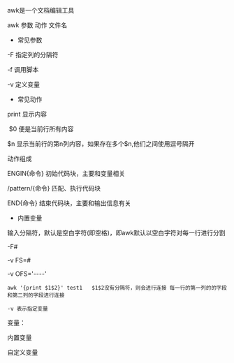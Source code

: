 awk是一个文档编辑工具

awk 参数 动作  文件名

* 常见参数

-F 指定列的分隔符

-f 调用脚本

-v 定义变量

* 常见动作

print 显示内容

​	$0 便是当前行所有内容

   $n 显示当前行的第n列内容，如果存在多个\$n,他们之间使用逗号隔开

 动作组成

  ENGIN{命令} 初始代码块，主要和变量相关

/pattern/{命令}  匹配、执行代码块

END{命令} 结束代码块，主要和输出信息有关

* 内置变量



输入分隔符，默认是空白字符(即空格)，即awk默认以空白字符对每一行进行分割

-F#

-v FS=#

-v OFS='----'

````
awk '{print $1$2}' test1   $1$2没有分隔符，则会进行连接 每一行的第一列的的字段和第二列的字段进行连接

-v 表示指定变量
````



变量：

内置变量

自定义变量